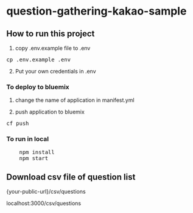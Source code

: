 # question-gathering-kakao-sample

## How to run this project

1. copy .env.example file to .env

<pre>cp .env.example .env</pre>

2. Put your own credentials in .env

### To deploy to bluemix

1. change the name of application in manifest.yml

2. push application to bluemix

<pre>cf push</pre>

### To run in local
<pre>
	npm install
	npm start
</pre>

## Download csv file of question list 

{your-public-url}/csv/questions

localhost:3000/csv/questions